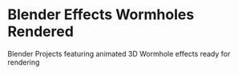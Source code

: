 # Blender Effects Wormholes Rendered
 Blender Projects featuring animated 3D Wormhole effects ready for rendering
